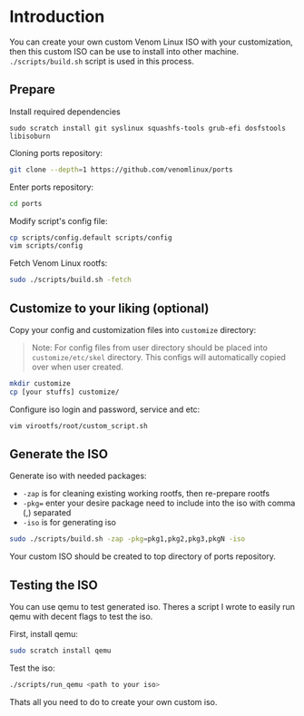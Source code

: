 # Introduction
You can create your own custom Venom Linux ISO with your customization, then this custom ISO can be use to install into other machine.
`./scripts/build.sh` script is used in this process.

## Prepare

Install required dependencies
```
sudo scratch install git syslinux squashfs-tools grub-efi dosfstools libisoburn
```

Cloning ports repository:
```sh
git clone --depth=1 https://github.com/venomlinux/ports
```

Enter ports repository:
```sh
cd ports
```

Modify script's config file:
```sh
cp scripts/config.default scripts/config
vim scripts/config
```

Fetch Venom Linux rootfs:
```sh
sudo ./scripts/build.sh -fetch
```

## Customize to your liking (optional)

Copy your config and customization files into `customize` directory:
> Note: For config files from user directory should be placed into `customize/etc/skel` directory. This configs will automatically copied over when user created.
```sh
mkdir customize
cp [your stuffs] customize/
```

Configure iso login and password, service and etc:
```sh
vim virootfs/root/custom_script.sh
```

## Generate the ISO

Generate iso with needed packages:
- `-zap`  is for cleaning existing working rootfs, then re-prepare rootfs
- `-pkg=` enter your desire package need to include into the iso with comma (,) separated
- `-iso`  is for generating iso
```sh
sudo ./scripts/build.sh -zap -pkg=pkg1,pkg2,pkg3,pkgN -iso
```

Your custom ISO should be created to top directory of ports repository.

## Testing the ISO

You can use qemu to test generated iso. Theres a script I wrote to easily run qemu with decent flags to test the iso.

First, install qemu:
```sh
sudo scratch install qemu
```

Test the iso:
```sh
./scripts/run_qemu <path to your iso>
```

Thats all you need to do to create your own custom iso.
